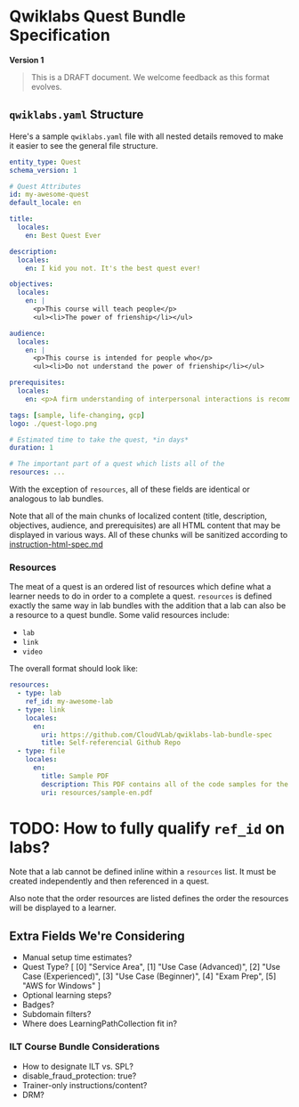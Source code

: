 # Qwiklabs Quest Bundle Specification

**Version 1**

> This is a DRAFT document. We welcome feedback as this format evolves.

## `qwiklabs.yaml` Structure

Here's a sample `qwiklabs.yaml` file with all nested details removed to make it easier to see the general file structure.

```yml
entity_type: Quest
schema_version: 1

# Quest Attributes
id: my-awesome-quest
default_locale: en

title:
  locales:
    en: Best Quest Ever

description:
  locales:
    en: I kid you not. It's the best quest ever!

objectives:
  locales:
    en: |
      <p>This course will teach people</p>
      <ul><li>The power of frienship</li></ul>

audience:
  locales:
    en: |
      <p>This course is intended for people who</p>
      <ul><li>Do not understand the power of frienship</li></ul>

prerequisites:
  locales:
    en: <p>A firm understanding of interpersonal interactions is recommended but not required.</p>

tags: [sample, life-changing, gcp]
logo: ./quest-logo.png

# Estimated time to take the quest, *in days*
duration: 1

# The important part of a quest which lists all of the
resources: ...
```

With the exception of `resources`, all of these fields are identical or analogous to lab bundles.

Note that all of the main chunks of localized content (title, description, objectives, audience, and prerequisites) are all HTML content that may be displayed in various ways. All of these chunks will be sanitized according to [instruction-html-spec.md](./instruction-html-spec.md)

### Resources

The meat of a quest is an ordered list of resources which define what a learner needs to do in order to a complete a quest. `resources` is defined exactly the same way in lab bundles with the addition that a lab can also be a resource to a quest bundle. Some valid resources include:

* `lab`
* `link`
* `video`

The overall format should look like:

```yml
resources:
  - type: lab
    ref_id: my-awesome-lab
  - type: link
    locales:
      en:
        uri: https://github.com/CloudVLab/qwiklabs-lab-bundle-spec
        title: Self-referencial Github Repo
  - type: file
    locales:
      en:
        title: Sample PDF
        description: This PDF contains all of the code samples for the lab
        uri: resources/sample-en.pdf
```

# TODO: How to fully qualify `ref_id` on labs?

Note that a lab cannot be defined inline within a `resources` list. It must be created independently and then referenced in a quest.

Also note that the order resources are listed defines the order the resources will be displayed to a learner.

## Extra Fields We're Considering

* Manual setup time estimates?
* Quest Type?
[
    [0] "Service Area",
    [1] "Use Case (Advanced)",
    [2] "Use Case (Experienced)",
    [3] "Use Case (Beginner)",
    [4] "Exam Prep",
    [5] "AWS for Windows"
]
* Optional learning steps?
* Badges?
* Subdomain filters?
* Where does LearningPathCollection fit in?

### ILT Course Bundle Considerations

* How to designate ILT vs. SPL?
* disable_fraud_protection: true?
* Trainer-only instructions/content?
* DRM?

